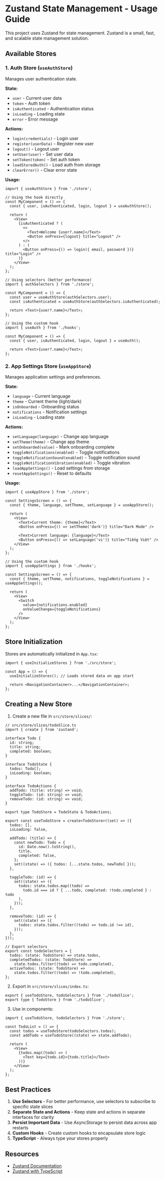 # Zustand State Management - Usage Guide

This project uses Zustand for state management. Zustand is a small, fast, and scalable state management solution.

## Available Stores

### 1. Auth Store (`useAuthStore`)

Manages user authentication state.

**State:**
- `user` - Current user data
- `token` - Auth token
- `isAuthenticated` - Authentication status
- `isLoading` - Loading state
- `error` - Error message

**Actions:**
- `login(credentials)` - Login user
- `register(userData)` - Register new user
- `logout()` - Logout user
- `setUser(user)` - Set user data
- `setToken(token)` - Set auth token
- `loadStoredAuth()` - Load auth from storage
- `clearError()` - Clear error state

**Usage:**

```tsx
import { useAuthStore } from './store';

// Using the hook directly
const MyComponent = () => {
  const { user, isAuthenticated, login, logout } = useAuthStore();

  return (
    <View>
      {isAuthenticated ? (
        <>
          <Text>Welcome {user?.name}</Text>
          <Button onPress={logout} title="Logout" />
        </>
      ) : (
        <Button onPress={() => login({ email, password })} title="Login" />
      )}
    </View>
  );
};

// Using selectors (better performance)
import { authSelectors } from './store';

const MyComponent = () => {
  const user = useAuthStore(authSelectors.user);
  const isAuthenticated = useAuthStore(authSelectors.isAuthenticated);

  return <Text>{user?.name}</Text>;
};

// Using the custom hook
import { useAuth } from './hooks';

const MyComponent = () => {
  const { user, isAuthenticated, login, logout } = useAuth();

  return <Text>{user?.name}</Text>;
};
```

### 2. App Settings Store (`useAppStore`)

Manages application settings and preferences.

**State:**
- `language` - Current language
- `theme` - Current theme (light/dark)
- `isOnboarded` - Onboarding status
- `notifications` - Notification settings
- `isLoading` - Loading state

**Actions:**
- `setLanguage(language)` - Change app language
- `setTheme(theme)` - Change app theme
- `setOnboarded(value)` - Mark onboarding complete
- `toggleNotifications(enabled)` - Toggle notifications
- `toggleNotificationSound(enabled)` - Toggle notification sound
- `toggleNotificationVibration(enabled)` - Toggle vibration
- `loadAppSettings()` - Load settings from storage
- `resetAppSettings()` - Reset to defaults

**Usage:**

```tsx
import { useAppStore } from './store';

const SettingsScreen = () => {
  const { theme, language, setTheme, setLanguage } = useAppStore();

  return (
    <View>
      <Text>Current theme: {theme}</Text>
      <Button onPress={() => setTheme('dark')} title="Dark Mode" />

      <Text>Current language: {language}</Text>
      <Button onPress={() => setLanguage('vi')} title="Tiếng Việt" />
    </View>
  );
};

// Using the custom hook
import { useAppSettings } from './hooks';

const SettingsScreen = () => {
  const { theme, setTheme, notifications, toggleNotifications } = useAppSettings();

  return (
    <View>
      <Switch
        value={notifications.enabled}
        onValueChange={toggleNotifications}
      />
    </View>
  );
};
```

## Store Initialization

Stores are automatically initialized in `App.tsx`:

```tsx
import { useInitializeStores } from './src/store';

const App = () => {
  useInitializeStores(); // Loads stored data on app start

  return <NavigationContainer>...</NavigationContainer>;
};
```

## Creating a New Store

1. Create a new file in `src/store/slices/`:

```tsx
// src/store/slices/todoSlice.ts
import { create } from 'zustand';

interface Todo {
  id: string;
  title: string;
  completed: boolean;
}

interface TodoState {
  todos: Todo[];
  isLoading: boolean;
}

interface TodoActions {
  addTodo: (title: string) => void;
  toggleTodo: (id: string) => void;
  removeTodo: (id: string) => void;
}

export type TodoStore = TodoState & TodoActions;

export const useTodoStore = create<TodoStore>((set) => ({
  todos: [],
  isLoading: false,

  addTodo: (title) => {
    const newTodo: Todo = {
      id: Date.now().toString(),
      title,
      completed: false,
    };
    set((state) => ({ todos: [...state.todos, newTodo] }));
  },

  toggleTodo: (id) => {
    set((state) => ({
      todos: state.todos.map((todo) =>
        todo.id === id ? { ...todo, completed: !todo.completed } : todo
      ),
    }));
  },

  removeTodo: (id) => {
    set((state) => ({
      todos: state.todos.filter((todo) => todo.id !== id),
    }));
  },
}));

// Export selectors
export const todoSelectors = {
  todos: (state: TodoStore) => state.todos,
  completedTodos: (state: TodoStore) =>
    state.todos.filter((todo) => todo.completed),
  activeTodos: (state: TodoStore) =>
    state.todos.filter((todo) => !todo.completed),
};
```

2. Export in `src/store/slices/index.ts`:

```tsx
export { useTodoStore, todoSelectors } from './todoSlice';
export type { TodoStore } from './todoSlice';
```

3. Use in components:

```tsx
import { useTodoStore, todoSelectors } from './store';

const TodoList = () => {
  const todos = useTodoStore(todoSelectors.todos);
  const addTodo = useTodoStore((state) => state.addTodo);

  return (
    <View>
      {todos.map((todo) => (
        <Text key={todo.id}>{todo.title}</Text>
      ))}
    </View>
  );
};
```

## Best Practices

1. **Use Selectors** - For better performance, use selectors to subscribe to specific state slices
2. **Separate State and Actions** - Keep state and actions in separate interfaces for clarity
3. **Persist Important Data** - Use AsyncStorage to persist data across app restarts
4. **Custom Hooks** - Create custom hooks to encapsulate store logic
5. **TypeScript** - Always type your stores properly

## Resources

- [Zustand Documentation](https://github.com/pmndrs/zustand)
- [Zustand with TypeScript](https://docs.pmnd.rs/zustand/guides/typescript)
